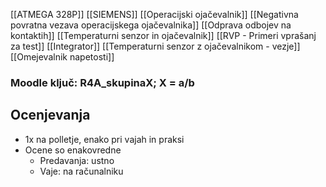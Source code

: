 [[ATMEGA 328P]]
[[SIEMENS]]
[[Operacijski ojačevalnik]]
[[Negativna povratna vezava operacijskega ojačevalnika]]
[[Odprava odbojev na kontaktih]]
[[Temperaturni senzor in ojačevalnik]]
[[RVP - Primeri vprašanj za test]]
[[Integrator]]
[[Temperaturni senzor z ojačevalnikom - vezje]]
[[Omejevalnik napetosti]]
### Moodle ključ: R4A_skupinaX; X = a/b

## Ocenjevanja
- 1x na polletje, enako pri vajah in praksi
- Ocene so enakovredne
	- Predavanja: ustno
	- Vaje: na računalniku